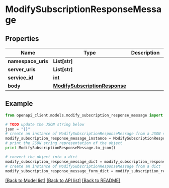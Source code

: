 # ModifySubscriptionResponseMessage


## Properties
Name | Type | Description | Notes
------------ | ------------- | ------------- | -------------
**namespace_uris** | **List[str]** |  | [optional] 
**server_uris** | **List[str]** |  | [optional] 
**service_id** | **int** |  | [optional] 
**body** | [**ModifySubscriptionResponse**](ModifySubscriptionResponse.md) |  | [optional] 

## Example

```python
from openapi_client.models.modify_subscription_response_message import ModifySubscriptionResponseMessage

# TODO update the JSON string below
json = "{}"
# create an instance of ModifySubscriptionResponseMessage from a JSON string
modify_subscription_response_message_instance = ModifySubscriptionResponseMessage.from_json(json)
# print the JSON string representation of the object
print ModifySubscriptionResponseMessage.to_json()

# convert the object into a dict
modify_subscription_response_message_dict = modify_subscription_response_message_instance.to_dict()
# create an instance of ModifySubscriptionResponseMessage from a dict
modify_subscription_response_message_form_dict = modify_subscription_response_message.from_dict(modify_subscription_response_message_dict)
```
[[Back to Model list]](../README.md#documentation-for-models) [[Back to API list]](../README.md#documentation-for-api-endpoints) [[Back to README]](../README.md)



